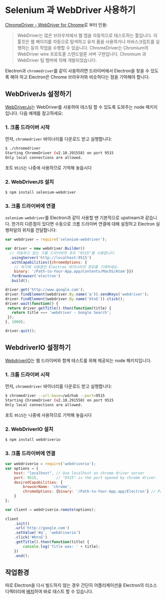 ﻿# Selenium 과 WebDriver 사용하기

[ChromeDriver - WebDriver for Chrome][chrome-driver]로 부터 인용:

> WebDriver는 많은 브라우저에서 웹 앱을 자동적으로 테스트하는 툴입니다.
> 이 툴킷은 웹 페이지를 자동으로 탐색하고 유저 폼을 사용하거나 자바스크립트를 실행하는 등의 작업을 수행할 수 있습니다.
> ChromeDriver는 Chromium의 WebDriver wire 프로토콜 스텐드얼론 서버 구현입니다.
> Chromium 과 WebDriver 팀 멤버에 의해 개발되었습니다.

Electron과 `chromedriver`를 같이 사옹하려면 드라이버에서 Electron을 찾을 수 있도록 해야 하고
Electron은 Chrome 브라우저와 비슷하다는 점을 기억해야 합니다.

## WebDriverJs 설정하기

[WebDriverJs](https://code.google.com/p/selenium/wiki/WebDriverJs)는 WebDriver를 사용하여 테스팅 할 수 있도록 도와주는 node 패키지입니다.
다음 예제를 참고하세요:

### 1. 크롬 드라이버 시작

먼저, `chromedriver` 바이너리를 다운로드 받고 실행합니다:

```bash
$ ./chromedriver
Starting ChromeDriver (v2.10.291558) on port 9515
Only local connections are allowed.
```

포트 `9515`는 나중에 사용하므로 기억해 놓읍시다

### 2. WebDriverJS 설치

```bash
$ npm install selenium-webdriver
```

### 3. 크롬 드라이버에 연결

`selenium-webdriver`를 Electron과 같이 사용할 땐 기본적으로 upstream과 같습니다.
한가지 다른점이 있다면 수동으로 크롬 드라이버 연결에 대해 설정하고 Electron 실행파일의 위치를 전달합니다:

```javascript
var webdriver = require('selenium-webdriver');

var driver = new webdriver.Builder()
  // 작동하고 있는 크롬 드라이버의 포트 "9515"를 사용합니다.
  .usingServer('http://localhost:9515')
  .withCapabilities({chromeOptions: {
    // 여기에 사용중인 Electron 바이너리의 경로를 기재하세요.
    binary: '/Path-to-Your-App.app/Contents/MacOS/Atom'}})
  .forBrowser('electron')
  .build();

driver.get('http://www.google.com');
driver.findElement(webdriver.By.name('q')).sendKeys('webdriver');
driver.findElement(webdriver.By.name('btnG')).click();
driver.wait(function() {
 return driver.getTitle().then(function(title) {
   return title === 'webdriver - Google Search';
 });
}, 1000);

driver.quit();
```

## WebdriverIO 설정하기

[WebdriverIO](http://webdriver.io/)는 웹 드라이버와 함께 테스트를 위해 제공되는 node 패키지입니다.

### 1. 크롬 드라이버 시작

먼저, `chromedriver` 바이너리를 다운로드 받고 실행합니다:

```bash
$ chromedriver --url-base=/wd/hub --port=9515
Starting ChromeDriver (v2.10.291558) on port 9515
Only local connections are allowed.
```

포트 `9515`는 나중에 사용하므로 기억해 놓읍시다

### 2. WebDriverIO 설치

```bash
$ npm install webdriverio
```

### 3. 크롬 드라이버에 연결
```javascript
var webdriverio = require('webdriverio');
var options = {
    host: "localhost", // Use localhost as chrome driver server 
    port: 9515,        // "9515" is the port opened by chrome driver.
    desiredCapabilities: {
        browserName: 'chrome',
        chromeOptions: {binary: '/Path-to-Your-App.app/Electron'} // Path to your Electron binary.
    }
};

var client = webdriverio.remote(options);
    
client
    .init()
    .url('http://google.com')
    .setValue('#q', 'webdriverio')
    .click('#btnG')
    .getTitle().then(function(title) {
        console.log('Title was: ' + title);
    })
    .end();
```

## 작업환경

따로 Electron을 다시 빌드하지 않는 경우 간단히 어플리케이션을 Electron의 리소스 디렉터리에
[배치](application-distribution.md)하여 바로 테스트 할 수 있습니다.

[chrome-driver]: https://sites.google.com/a/chromium.org/chromedriver/
